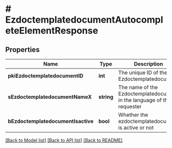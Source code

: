 # # EzdoctemplatedocumentAutocompleteElementResponse

## Properties

Name | Type | Description | Notes
------------ | ------------- | ------------- | -------------
**pkiEzdoctemplatedocumentID** | **int** | The unique ID of the Ezdoctemplatedocument |
**sEzdoctemplatedocumentNameX** | **string** | The name of the Ezdoctemplatedocument in the language of the requester |
**bEzdoctemplatedocumentIsactive** | **bool** | Whether the ezdoctemplatedocument is active or not |

[[Back to Model list]](../../README.md#models) [[Back to API list]](../../README.md#endpoints) [[Back to README]](../../README.md)
